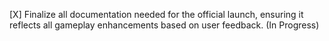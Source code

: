 [X] Finalize all documentation needed for the official launch, ensuring it reflects all gameplay enhancements based on user feedback. (In Progress)